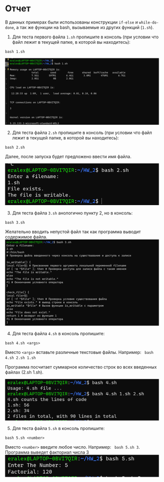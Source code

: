 # Отчет

В данных примерах были использованы конструкции `if-else` и `while-do-done`, а так же функции на bash, вызываемые из других функций (`1.sh`).


1. Для теста первого файла `1.sh` пропишите в консоль (при условии что файл лежит в текущей папке, в которой вы находитесь):
```
bash 1.sh
  ``` 

  ![Alt text](image.png)

2. Для теста  файла `2.sh` пропишите в консоль (при условии что файл лежит в текущей папке, в которой вы находитесь):
```
bash 2.sh
```
Далее, после запуска будет предложено ввести имя файла.

![Alt text](image-1.png)

3. Для теста  файла `3.sh` анологично пункту 2, но в  консоль:
``` 
bash 3.sh
```
Желательно вводить непустой файл так как программа выводит содержимое файла.
![Alt text](image-2.png)

4. Для теста  файла `4.sh` в  консоль пропишите:
```
bash 4.sh <args>
```
Вместо `<args>` вставьте различные текстовые файлы. Например:  ``` bash 4.sh 2.sh 1.sh```

Программа посчитает суммарное количество строк во всех введенных файлах (2.sh 1.sh).

![Alt text](image-3.png)

5.  Для теста  файла `5.sh` в  консоль пропишите:
```
bash 5.sh <number>
```
Вместо `<number>` введите любое число.  Например:  ``` bash 5.sh 3```.
Программа выведет факториал числа 3
![Alt text](image-4.png)

